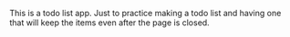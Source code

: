 This is a todo list app. Just to practice making a todo list and having one that will keep the items even
after the page is closed.
